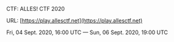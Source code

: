 CTF: ALLES! CTF 2020

URL: [https://play.allesctf.net](https://play.allesctf.net)

Fri, 04 Sept. 2020, 16:00 UTC — Sun, 06 Sept. 2020, 19:00 UTC
